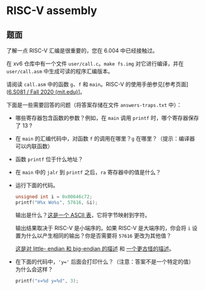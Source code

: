 # RISC-V assembly

## 题面

了解一点 RISC-V 汇编是很重要的，您在 6.004 中已经接触过。

在 xv6 仓库中有一个文件 `user/call.c`。`make fs.img` 对它进行编译，并在 `user/call.asm` 中生成可读的程序汇编版本。

请阅读 `call.asm` 中的函数 `g`、`f` 和 `main`。RISC-V 的使用手册参见[参考页面]([6.S081 / Fall 2020 (mit.edu)](https://pdos.csail.mit.edu/6.828/2020/reference.html)]。

下面是一些需要回答的问题（将答案存储在文件 `answers-traps.txt` 中）：

- 哪些寄存器包含函数的参数？例如，在 `main` 调用 `printf` 时，哪个寄存器保存了 13 ?

- 在 `main` 的汇编代码中，对函数 `f` 的调用在哪里？`g` 在哪里？（提示：编译器可以内联函数）

- 函数 `printf` 位于什么地址？

- 在 `main` 中的 `jalr` 到 `printf` 之后，`ra` 寄存器中的值是什么？

- 运行下面的代码。

  ```c
  unsigned int i = 0x00646c72;
  printf("H%x Wo%s", 57616, &i);
  ```

  输出是什么？[这是一个 ASCII 表](http://web.cs.mun.ca/~michael/c/ascii-table.html)，它将字节映射到字符。

  输出结果取决于 RISC-V 是小端序的。如果 RISC-V 是大端序的，你会将 `i` 设置为什么以产生相同的输出？你是否需要将 `57616` 更改为其他值？

  [这是对 little- endian 和 big-endian 的描述](http://www.webopedia.com/TERM/b/big_endian.html) 和 [一个更古怪的描述](http://www.networksorcery.com/enp/ien/ien137.txt)。

- 在下面的代码中，`'y='` 后面会打印什么？（注意：答案不是一个特定的值）为什么会这样？

  ```c
  printf("x=%d y=%d", 3);
  ```